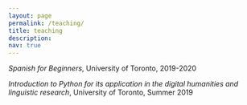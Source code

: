 ```yaml
---
layout: page
permalink: /teaching/
title: teaching
description:
nav: true
---
```


*Spanish for Beginners*, University of Toronto, 2019-2020

*Introduction to Python for its application in the digital humanities and linguistic research*, University of Toronto, Summer 2019
